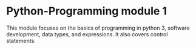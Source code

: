 # Python-Programming module 1
This module focuses on the basics of programming in python 3, software development, data types, and expressions. It also covers control statements.
